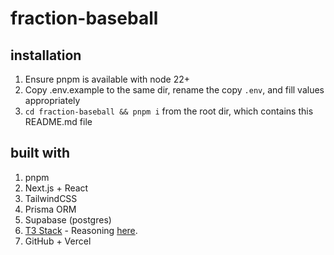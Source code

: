 # fraction-baseball

## installation

1. Ensure pnpm is available with node 22+
2. Copy .env.example to the same dir, rename the copy `.env`, and fill values appropriately
3. `cd fraction-baseball && pnpm i` from the root dir, which contains this README.md file

## built with

1. pnpm
2. Next.js + React
3. TailwindCSS
4. Prisma ORM
5. Supabase (postgres)
6. [T3 Stack](https://create.t3.gg/) - Reasoning [here](https://chatgpt.com/share/6817d756-8ff4-800d-9360-4e49d4b74321).
7. GitHub + Vercel
